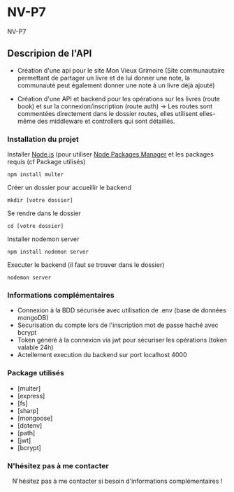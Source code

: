 # NV-P7
NV-P7


## Descripion de l'API
- Création d'une api pour le site Mon Vieux Grimoire (Site communautaire permettant de partager un livre et de lui donner une note, la communauté peut également donner une note à un livre déjà ajouté)


- Création d'une API et backend pour les opérations sur les livres (route book) et sur la connexion/inscription (route auth)
-> Les routes sont commentées directement dans le dossier routes, elles utilisent elles-même des middleware et controllers qui sont détaillés.

### Installation du projet

Installer [Node.js] (pour utiliser [Node Packages Manager][npm] et les packages requis (cf Package utilisés)

```
npm install multer
```


Créer un dossier pour accueillir le backend 
```
mkdir [votre dossier]
```

Se rendre dans le dossier
```
cd [votre dossier]
```

Installer nodemon server
```
npm install nodemon server
```

Executer le backend (il faut se trouver dans le dossier)
```
nodemon server
```


### Informations complémentaires
- Connexion à la BDD sécurisée avec utilisation de .env (base de données mongoDB)
- Securisation du compte lors de l'inscription mot de passe haché avec bcrypt
- Token généré à la connexion via jwt pour sécuriser les opérations (token valable 24h)
- Actellement execution du backend sur port localhost 4000

### Package utilisés
- [multer]
- [express]
-  [fs]
-  [sharp]
- [mongoose]
-  [dotenv]
- [path] 
-    [jwt]
-    [bcrypt]



### N'hésitez pas à me contacter 
 <p align="center"> N'hésitez pas à me contacter si besoin d'informations complémentaires ! </p>


 [Node.js]: https://nodejs.org/
 [npm]: https://www.npmjs.com/get-npm
 
